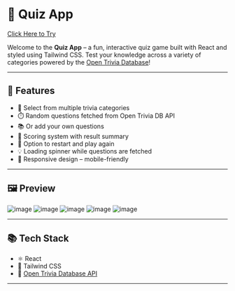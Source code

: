 # 🧠 Quiz App
<a href="https://quiz-app-rose-one.vercel.app/">Click Here to Try</a>

Welcome to the **Quiz App** – a fun, interactive quiz game built with React and styled using Tailwind CSS. Test your knowledge across a variety of categories powered by the [Open Trivia Database](https://opentdb.com/)!

---

## 🚀 Features

- 🎯 Select from multiple trivia categories
- ⏱️ Random questions fetched from Open Trivia DB API
- 📚 Or add your own questions
- 🧮 Scoring system with result summary
- 🔄 Option to restart and play again
- 💡 Loading spinner while questions are fetched
- 📱 Responsive design – mobile-friendly

---

## 🖼️ Preview
![image](https://github.com/user-attachments/assets/9cc2df12-64ba-42ad-b0b9-cfb05d74043b)
![image](https://github.com/user-attachments/assets/9f44e7d9-bbe3-43b9-833b-6f4fc98c49a5)
![image](https://github.com/user-attachments/assets/44667c40-834e-4dbd-9e48-7472cc30f480)
![image](https://github.com/user-attachments/assets/d1f1855e-5858-43bf-ac6b-871252efde9b)
![image](https://github.com/user-attachments/assets/0cf3043c-3207-4f19-aad1-d03dae2aa0ab)


---

## 📚 Tech Stack

- ⚛️ React
- 💨 Tailwind CSS
- 🧠 [Open Trivia Database API](https://opentdb.com/)

---
